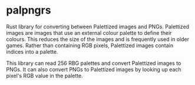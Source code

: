 # palpngrs
Rust library for converting between Palettized images and PNGs.
Palettized images are images that use an external colour palette
to define their colours. This reduces the size of the images and
is frequently used in older games. Rather than containing RGB
pixels, Palettized images contain indices into a palette.

This library can read 256 RBG palettes and convert Palettized
images to PNGs. It can also convert PNGs to Palettized images
by looking up each pixel's RGB value in the palette.
